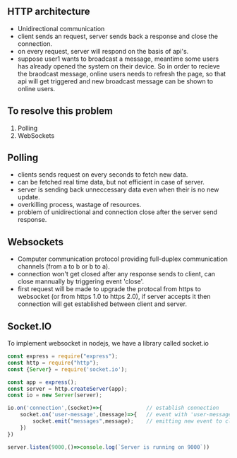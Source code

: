 ## HTTP architecture
- Unidirectional communication
- client sends an request, server sends back a response and close the connection.
- on every request, server will respond on the basis of api's.
- suppose user1 wants to broadcast a message, meantime some users has already opened the system on their device. So in order to recieve the braodcast message, online users needs to refresh the page, so that api will get triggered and new broadcast message can be shown to online users.


## To resolve this problem
1. Polling
2. WebSockets

## Polling
- clients sends request on every seconds to fetch new data.
- can be fetched real time data, but not efficient in case of server.
- server is sending back unneccessary data even when their is no new update.
- overkilling process, wastage of resources.
- problem of unidirectional and connection close after the server send response.

## Websockets
- Computer communication protocol providing full-duplex communication channels (from a to b or b to a).
- connection won't get closed after any response sends to client, can close mannually by triggering event 'close'.
- first request will be made to upgrade the protocal from https to websocket (or from https 1.0 to https 2.0), if server accepts it then connection will get established between client and server. 


## Socket.IO
To implement websocket in nodejs, we have a library called socket.io
````js
const express = require("express");
const http = require("http");
const {Server} = require('socket.io');

const app = express();
const server = http.createServer(app);
const io = new Server(server);

io.on('connection',(socket)=>{              // establish connection
    socket.on('user-message',(message)=>{   // event with 'user-message' will get triggered fronm client, then here it'll be taken care of 
        socket.emit("messages",message);    // emitting new event to client with 'messages'.
    })
})

server.listen(9000,()=>console.log(`Server is running on 9000`))

````
